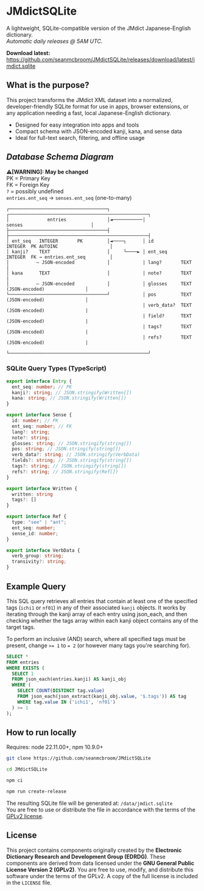 # JMdictSQLite
A lightweight, SQLite-compatible version of the JMdict Japanese-English dictionary.<br>
*Automatic daily releases @ 5AM UTC.*

**Download latest:** https://github.com/seanmcbroom/JMdictSQLite/releases/download/latest/jmdict.sqlite

## What is the purpose?
This project transforms the JMdict XML dataset into a normalized, developer-friendly SQLite format for use in apps, browser extensions, or any application needing a fast, local Japanese-English dictionary.
- Designed for easy integration into apps and tools
- Compact schema with JSON-encoded kanji, kana, and sense data
- Ideal for full-text search, filtering, and offline usage

## _Database Schema Diagram_
**⚠️[WARNING]: May be changed**<br>
PK = Primary Key<br>
FK = Foreign Key<br>
`?` = possibly undefined<br>
`entries.ent_seq` → `senses.ent_seq` (one-to-many)
```
┌────────────────────────────────────┐            ┌───────────────────────────────────────────────────┐
│              entries               │◄───────────│                    senses                         │
├────────────────────────────────────┤            ├───────────────────────────────────────────────────┤
│ ent_seq   INTEGER       PK         │◄────┐      │ id          INTEGER  PK AUTOINC                   │
│ kanji?    TEXT                     │     └────► │ ent_seq     INTEGER  FK → entries.ent_seq         │
│          – JSON-encoded            │            | lang?       TEXT                                  |
│ kana      TEXT                     │            | note?       TEXT                                  | 
│          – JSON-encoded            │            │ glosses     TEXT     (JSON-encoded)               │
└────────────────────────────────────┘            │ pos         TEXT     (JSON-encoded)               │
                                                  | verb_data?  TEXT     (JSON-encoded)               |
                                                  | field?      TEXT     (JSON-encoded)               |
                                                  | tags?       TEXT     (JSON-encoded)               |
                                                  | refs?       TEXT     (JSON-encoded)               |
                                                  └───────────────────────────────────────────────────┘
```
### SQLite Query Types (TypeScript)
```ts
export interface Entry {
  ent_seq: number; // PK
  kanji?: string; // JSON.stringify(Written[])
  kana: string; // JSON.stringify(Written[])
}

export interface Sense {
  id: number; // PK
  ent_seq: number; // FK
  lang?: string;
  note?: string;
  glosses: string; // JSON.stringify(string[])
  pos: string; // JSON.stringify(string[])
  verb_data?: string; // JSON.stringify(VerbData)
  fields?: string; // JSON.stringify(string[])
  tags?: string; // JSON.stringify(string[])
  refs?: string; // JSON.stringify(Ref[])
}

export interface Written {
  written: string
  tags?: []
}

export interface Ref {
  type: "see" | "ant";
  ent_seq: number;
  sense_id: number;
}

export interface VerbData {
  verb_group: string;
  transivity?: string;
}
```

## Example Query
This SQL query retrieves all entries that contain at least one of the specified tags (`ichi1` or `nf01`) in any of their associated `kanji` objects.
It works by iterating through the kanji array of each entry using json_each, and then checking whether the tags array within each kanji object contains any of the target tags.

To perform an inclusive (AND) search, where all specified tags must be present, change `>= 1` to `= 2` (or however many tags you're searching for).
```sql
SELECT *
FROM entries
WHERE EXISTS (
  SELECT 1
  FROM json_each(entries.kanji) AS kanji_obj
  WHERE (
    SELECT COUNT(DISTINCT tag.value)
    FROM json_each(json_extract(kanji_obj.value, '$.tags')) AS tag
    WHERE tag.value IN ('ichi1', 'nf01')
  ) >= 1
);
```
## How to run locally
Requires: node 22.11.00+, npm 10.9.0+
```bash
git clone https://github.com/seanmcbroom/JMdictSQLite
```
```bash
cd JMdictSQLite
```
```bash
npm ci
```
```bash
npm run create-release
```
The resulting SQLite file will be generated at: `/data/jmdict.sqlite`<br>
You are free to use or distribute the file in accordance with the terms of the [GPLv2 license](./LICENSE).

## License
This project contains components originally created by the **Electronic Dictionary Research and Development Group (EDRDG)**. These components are derived from data licensed under the **GNU General Public License Version 2 (GPLv2)**.
You are free to use, modify, and distribute this software under the terms of the GPLv2. A copy of the full license is included in the `LICENSE` file.
